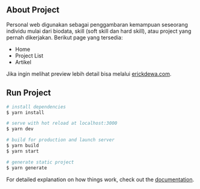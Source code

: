 ## About Project

Personal web digunakan sebagai penggambaran kemampuan seseorang individu mulai dari biodata, skill (soft skill dan hard skill), atau project yang pernah dikerjakan. Berikut page yang tersedia:

- Home
- Project List
- Artikel

Jika ingin melihat preview lebih detail bisa melalui [erickdewa.com](https://erickdewa.com).

## Run Project

```bash
# install dependencies
$ yarn install

# serve with hot reload at localhost:3000
$ yarn dev

# build for production and launch server
$ yarn build
$ yarn start

# generate static project
$ yarn generate
```

For detailed explanation on how things work, check out the [documentation](https://nuxtjs.org).